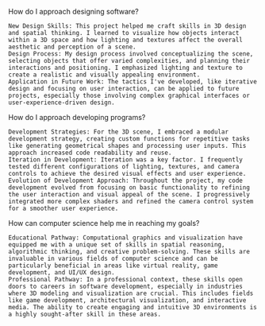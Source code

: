 How do I approach designing software?

    New Design Skills: This project helped me craft skills in 3D design and spatial thinking. I learned to visualize how objects interact within a 3D space and how lighting and textures affect the overall aesthetic and perception of a scene.
    Design Process: My design process involved conceptualizing the scene, selecting objects that offer varied complexities, and planning their interactions and positioning. I emphasized lighting and texture to create a realistic and visually appealing environment.
    Application in Future Work: The tactics I've developed, like iterative design and focusing on user interaction, can be applied to future projects, especially those involving complex graphical interfaces or user-experience-driven design.

How do I approach developing programs?

    Development Strategies: For the 3D scene, I embraced a modular development strategy, creating custom functions for repetitive tasks like generating geometrical shapes and processing user inputs. This approach increased code readability and reuse.
    Iteration in Development: Iteration was a key factor. I frequently tested different configurations of lighting, textures, and camera controls to achieve the desired visual effects and user experience.
    Evolution of Development Approach: Throughout the project, my code development evolved from focusing on basic functionality to refining the user interaction and visual appeal of the scene. I progressively integrated more complex shaders and refined the camera control system for a smoother user experience.

How can computer science help me in reaching my goals?

    Educational Pathway: Computational graphics and visualization have equipped me with a unique set of skills in spatial reasoning, algorithmic thinking, and creative problem-solving. These skills are invaluable in various fields of computer science and can be particularly beneficial in areas like virtual reality, game development, and UI/UX design.
    Professional Pathway: In a professional context, these skills open doors to careers in software development, especially in industries where 3D modeling and visualization are crucial. This includes fields like game development, architectural visualization, and interactive media. The ability to create engaging and intuitive 3D environments is a highly sought-after skill in these areas.
